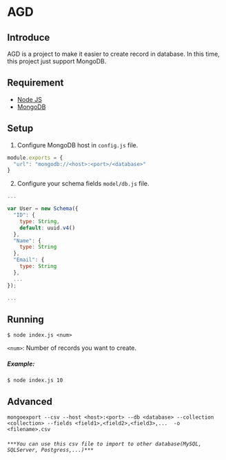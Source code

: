 # AGD

## Introduce
AGD is a project to make it easier to create record in database. In this time, this project just support MongoDB.

## Requirement
  - [Node JS](https://nodejs.org/)
  - [MongoDB](https://www.mongodb.com/)
  
## Setup
1. Configure MongoDB host in ```config.js``` file.
  ```javascript
  module.exports = {
    "url": "mongodb://<host>:<port>/<database>"
  }
  ```
2. Configure your schema fields ```model/db.js``` file.
  ```javascript
  ...
  
  var User = new Schema({
    "ID": {
      type: String,
      default: uuid.v4()
    },
    "Name": {
      type: String
    },
    "Email": {
      type: String
    },
    ...
  });
  
  ...
  ```
 
## Running
```shell
$ node index.js <num>
```
`<num>`: Number of records you want to create.  

##### Example:
```shell
$ node index.js 10
```

## Advanced
```shell
mongoexport --csv --host <host>:<port> --db <database> --collection <collection> --fields <field1>,<field2>,<field3>,...  -o <filename>.csv
```
###### `***You can use this csv file to import to other database(MySQL, SQLServer, Postgress,...)***`
